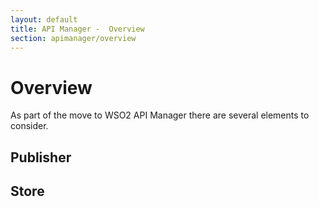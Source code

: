 ```yaml
---
layout: default
title: API Manager -  Overview
section: apimanager/overview
---
```

  

# Overview
As part of the move to WSO2 API Manager there are several elements to consider.

## Publisher

## Store 

